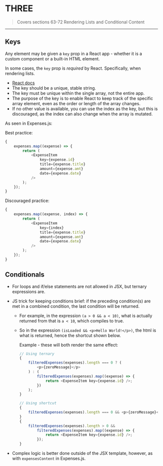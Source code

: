 # THREE

> Covers sections 63-72 Rendering Lists and Conditional Content

---

## Keys

Any element may be given a `key` prop in a React app - whether it is a custom component or a built-in HTML element.

In some cases, the `key` prop is _required_ by React. Specifically, when rendering lists.

-   [React docs](https://reactjs.org/docs/lists-and-keys.html)
-   The key should be a unique, stable string.
-   The key must be unique within the single array, not the entire app.
-   The purpose of the key is to enable React to keep track of the specific array element, even as the order or length of the array changes.
-   If no other value is available, you can use the index as the key, but this is discouraged, as the index can also change when the array is mutated.

As seen in Expenses.js:

Best practice:

```javascript
{
    expenses.map((expense) => {
        return (
            <ExpenseItem
                key={expense.id}
                title={expense.title}
                amount={expense.amt}
                date={expense.date}
            />
        );
    });
}
```

Discouraged practice:

```javascript
{
    expenses.map((expense, index) => {
        return (
            <ExpenseItem
                key={index}
                title={expense.title}
                amount={expense.amt}
                date={expense.date}
            />
        );
    });
}
```

## Conditionals

-   For loops and if/else statements are not allowed in JSX, but ternary expressions are.
-   JS trick for keeping conditions brief: if the preceding condition(s) are met in a combined condition, the last condition will be returned.

    -   For example, in the expression `(a > 0 && a < 10)`, what is actually returned from that is `a < 10`, which compiles to true.
    -   So in the expression `(isLoaded && <p>Hello World!</p>)`, the html is what is returned, hence the shortcut shown below.

        Example - these will both render the same effect:

        ```javascript
        // Using ternary
        {
            filteredExpenses(expenses).length === 0 ? (
                <p>{zeroMessage}</p>
            ) : (
                filteredExpenses(expenses).map((expense) => {
                    return <ExpenseItem key={expense.id} />;
                })
            );
        }
        ```

        ```javascript
        // Using shortcut
        {
            filteredExpenses(expenses).length === 0 && <p>{zeroMessage}</p>;
        }
        {
            filteredExpenses(expenses).length > 0 &&
                filteredExpenses(expenses).map((expense) => {
                    return <ExpenseItem key={expense.id} />;
                });
        }
        ```

-   Complex logic is better done outside of the JSX template, however, as with `expensesContent` in Expenses.js.
